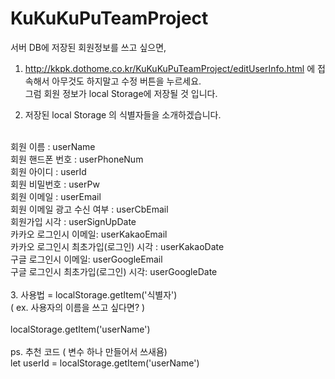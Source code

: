 # KuKuKuPuTeamProject



서버 DB에 저장된 회원정보를 쓰고 싶으면,

1. http://kkpk.dothome.co.kr/KuKuKuPuTeamProject/editUserInfo.html 에 접속해서 아무것도 하지말고 수정 버튼을 누르세요.  <br/>
    그럼 회원 정보가 local Storage에 저장될 것 입니다.  <br/>

2. 저장된 local Storage 의 식별자들을 소개하겠습니다.  <br/>
 <br/>
 회원 이름  : userName  <br/>
 회원 핸드폰 번호 : userPhoneNum  <br/>
 회원 아이디 : userId  <br/>
 회원 비밀번호 : userPw  <br/>
 회원 이메일 : userEmail <br/>
 회원 이메일 광고 수신 여부 : userCbEmail  <br/>
 회원가입 시각 : userSignUpDate  <br/>
 카카오 로그인시 이메일: userKakaoEmail  <br/>
 카카오 로그인시 최초가입(로그인) 시각 : userKakaoDate <br/>
 구글 로그인시 이메일: userGoogleEmail <br/>
 구글 로그인시 최초가입(로그인) 시각: userGoogleDate  <br/>
   <br/>
 3. 사용법 = localStorage.getItem('식별자') <br/>
   ( ex. 사용자의 이름을 쓰고 싶다면?  )  <br/>
      <br/>
   localStorage.getItem('userName')<br/>
   <br/>
ps. 추천 코드 ( 변수 하나 만들어서 쓰새욤) <br/>
    let userId = localStorage.getItem('userName')
  
  
 

